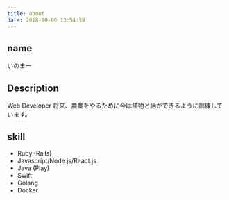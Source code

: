 ```yaml
---
title: about
date: 2018-10-09 13:54:39
---
```



## name
いのまー

## Description
Web Developer
将来、農業をやるために今は植物と話ができるように訓練しています。

## skill
- Ruby (Rails)
- Javascript/Node.js/React.js
- Java (Play)
- Swift
- Golang
- Docker

